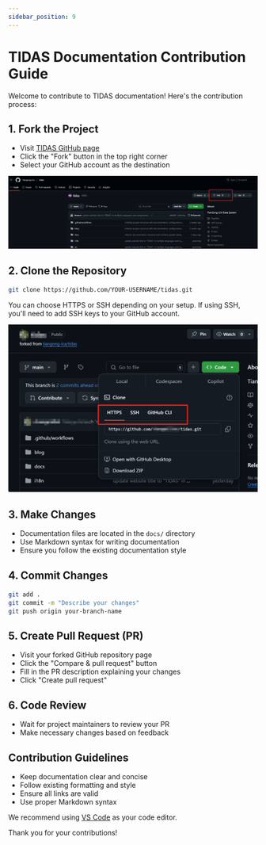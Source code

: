 ```yaml
---
sidebar_position: 9
---
```


# TIDAS Documentation Contribution Guide

Welcome to contribute to TIDAS documentation! Here's the contribution process:

## 1. Fork the Project

- Visit [TIDAS GitHub page](https://github.com/tiangong-lca/tidas)
- Click the "Fork" button in the top right corner
- Select your GitHub account as the destination

![Fork location](../../../../static/img/en/git-fork.png)

## 2. Clone the Repository

```bash
git clone https://github.com/YOUR-USERNAME/tidas.git 
```

You can choose HTTPS or SSH depending on your setup. If using SSH, you'll need to add SSH keys to your GitHub account.

![Clone location](../../../../static/img/en/git-clone.png)

## 3. Make Changes

- Documentation files are located in the `docs/` directory
- Use Markdown syntax for writing documentation
- Ensure you follow the existing documentation style

## 4. Commit Changes

```bash
git add .
git commit -m "Describe your changes"
git push origin your-branch-name
```

## 5. Create Pull Request (PR)

- Visit your forked GitHub repository page
- Click the "Compare & pull request" button
- Fill in the PR description explaining your changes
- Click "Create pull request"

## 6. Code Review

- Wait for project maintainers to review your PR
- Make necessary changes based on feedback

## Contribution Guidelines

- Keep documentation clear and concise
- Follow existing formatting and style
- Ensure all links are valid
- Use proper Markdown syntax

We recommend using [VS Code](https://code.visualstudio.com/) as your code editor.

Thank you for your contributions!
